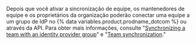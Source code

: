 Depois que você ativar a sincronização de equipe, os mantenedores de equipe e os proprietários da organização poderão conectar uma equipe a um grupo de IdP no {% data variables.product.prodname_dotcom %} ou através da API. Para obter mais informações, consulte "[Synchronizing a team with an identity provider group](/github/setting-up-and-managing-organizations-and-teams/synchronizing-a-team-with-an-identity-provider-group)" e "[Team synchronization](/v3/teams/team_sync/)."
